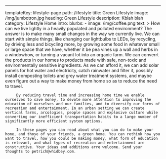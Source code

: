 ---
templateKey: lifestyle-page
path: /lifestyle
title: Green Lifestyle
image: /img/jumbotron.jpg
heading: Green Lifestyle
description: Kblah blah
category: Lifestyle Home
intro:
  blurbs:
     - image: /img/coffee.png
       text: >
         How can we live lightly in a heavily populated and polluted environment? The answer is to make many small changes in the way we currently live. We can start with simple things, like changing our lightbulbs to LEDs, by recycling, by driving less and bicycling more, by growing some food in whatever small or large space that we have, whether it be pea vines up a wall and herbs in a windowbow, or turning a vacant lot into an organic farm. We can converrt the products in our homes to products made with safe, non-toxic and environmentally sensitive ingredients. As we can afford it, we can add solar panels for hot water and electricity, catch rainwater and filter it, possibly install composting toilets and grey water treatment systems, and maybe even figure out a way to make money from home so as to reduce the need to travel.

         By reducing travel time and increasing home time we enable ourselves to save money, to devote more attention to improving the education of ourselves and our families, and to diversify our forms of recreation and entertainment. In an urban setting we can create vertical farms, arcologies, people spaces and explosive culture while converting our inefficient transportation habits to a large number of significantly more efficient system options.

         In these pages you can read about what you can do to make your home, and those of your friends, a green home. You can rethink how you want to travel, how you could be making money, what form of education is relevant, and what types of recreation and entertainment are constructive. Your ideas and additions arre welcome. Send your thoughts to petrich@whidbey.com.
